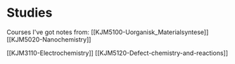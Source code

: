 # Studies

Courses I've got notes from:
[[KJM5100-Uorganisk_Materialsyntese]]
[[KJM5020-Nanochemistry]]

[[KJM3110-Electrochemistry]]
[[KJM5120-Defect-chemistry-and-reactions]]